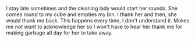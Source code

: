 I stay late sometimes and the cleaning lady would start her rounds. She comes round to my cube  and empties my bin. I thank her and then, she would thank me back. This happens every time, I don't understand it. Makes me <i>not want</i> to acknowledge her so I won't have to hear her thank me for making garbage all day for her to take away.
